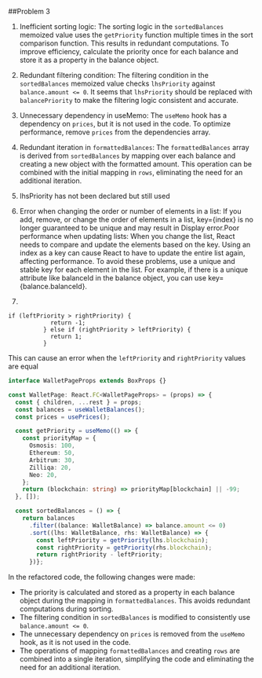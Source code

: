 ##Problem 3

1. Inefficient sorting logic: The sorting logic in the `sortedBalances` memoized value uses the `getPriority` function multiple times in the sort comparison function. This results in redundant computations. To improve efficiency, calculate the priority once for each balance and store it as a property in the balance object.

2. Redundant filtering condition: The filtering condition in the `sortedBalances` memoized value checks `lhsPriority` against `balance.amount <= 0`. It seems that `lhsPriority` should be replaced with `balancePriority` to make the filtering logic consistent and accurate.

3. Unnecessary dependency in useMemo: The `useMemo` hook has a dependency on `prices`, but it is not used in the code. To optimize performance, remove `prices` from the dependencies array.

4. Redundant iteration in `formattedBalances`: The `formattedBalances` array is derived from `sortedBalances` by mapping over each balance and creating a new object with the formatted amount. This operation can be combined with the initial mapping in `rows`, eliminating the need for an additional iteration.

5. lhsPriority has not been declared but still used

6. Error when changing the order or number of elements in a list: If you add, remove, or change the order of elements in a list, key={index} is no longer guaranteed to be unique and may result in Display error.Poor performance when updating lists: When you change the list, React needs to compare and update the elements based on the key. Using an index as a key can cause React to have to update the entire list again, affecting performance. To avoid these problems, use a unique and stable key for each element in the list. For example, if there is a unique attribute like balanceId in the balance object, you can use key={balance.balanceId}.

7.

```
if (leftPriority > rightPriority) {
		    return -1;
		  } else if (rightPriority > leftPriority) {
		    return 1;
		  }
```

This can cause an error when the `leftPriority` and `rightPriority` values ​​are equal

```typescript
interface WalletPageProps extends BoxProps {}

const WalletPage: React.FC<WalletPageProps> = (props) => {
  const { children, ...rest } = props;
  const balances = useWalletBalances();
  const prices = usePrices();

  const getPriority = useMemo(() => {
    const priorityMap = {
      Osmosis: 100,
      Ethereum: 50,
      Arbitrum: 30,
      Zilliqa: 20,
      Neo: 20,
    };
    return (blockchain: string) => priorityMap[blockchain] || -99;
  }, []);

  const sortedBalances = () => {
    return balances
      .filter((balance: WalletBalance) => balance.amount <= 0)
      .sort((lhs: WalletBalance, rhs: WalletBalance) => {
        const leftPriority = getPriority(lhs.blockchain);
        const rightPriority = getPriority(rhs.blockchain);
        return rightPriority - leftPriority;
      })};

```

In the refactored code, the following changes were made:

- The priority is calculated and stored as a property in each balance object during the mapping in `formattedBalances`. This avoids redundant computations during sorting.
- The filtering condition in `sortedBalances` is modified to consistently use `balance.amount <= 0`.
- The unnecessary dependency on `prices` is removed from the `useMemo` hook, as it is not used in the code.
- The operations of mapping `formattedBalances` and creating `rows` are combined into a single iteration, simplifying the code and eliminating the need for an additional iteration.
